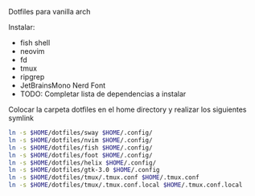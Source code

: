 Dotfiles para vanilla arch

Instalar: 

- fish shell
- neovim
- fd
- tmux
- ripgrep
- JetBrainsMono Nerd Font
- TODO: Completar lista de dependencias a instalar

Colocar la carpeta dotfiles en el home directory y realizar los siguientes symlink

```bash
ln -s $HOME/dotfiles/sway $HOME/.config/
ln -s $HOME/dotfiles/nvim $HOME/.config/
ln -s $HOME/dotfiles/fish $HOME/.config/
ln -s $HOME/dotfiles/foot $HOME/.config/
ln -s $HOME/dotfiles/helix $HOME/.config/
ln -s $HOME/dotfiles/gtk-3.0 $HOME/.config
ln -s $HOME/dotfiles/tmux/.tmux.conf $HOME/.tmux.conf
ln -s $HOME/dotfiles/tmux/.tmux.conf.local $HOME/.tmux.conf.local
```
